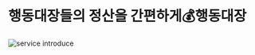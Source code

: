 # 행동대장들의 정산을 간편하게💰행동대장

![service introduce](https://github.com/user-attachments/assets/9e51f7a3-0326-4c06-8b03-65aca574c10c)
